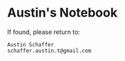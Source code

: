 # Austin's Notebook

If found, please return to:

    Austin Schaffer
    schaffer.austin.t@gmail.com

